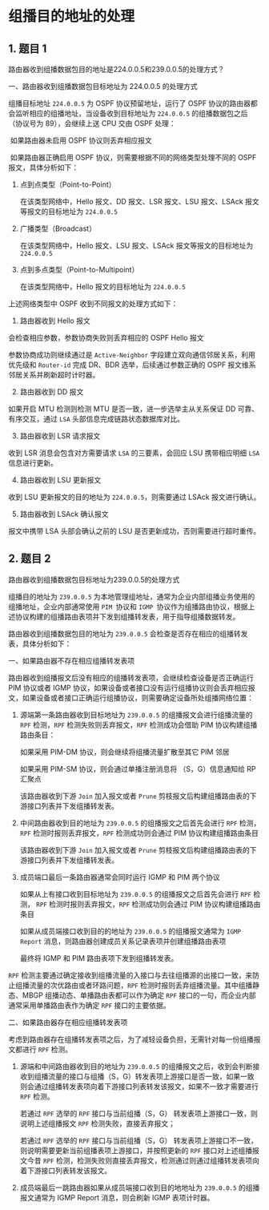 # 组播目的地址的处理

## 1. 题目 1

路由器收到组播数据包目的地址是224.0.0.5和239.0.0.5的处理方式？

一、路由器收到组播数据包目标地址为 224.0.0.5 的处理方式

组播目标地址 `224.0.0.5` 为 OSPF 协议预留地址，运行了 OSPF 协议的路由器都会监听相应的组播地址，当设备收到目标地址为 `224.0.0.5` 的组播数据包之后（协议号为 89），会继续上送 CPU 交由 OSPF 处理：

​	如果路由器未启用 OSPF 协议则丢弃相应报文

​	如果路由器正确启用 OSPF 协议，则需要根据不同的网络类型处理不同的 OSPF 报文，具体分析如下：

1. 点到点类型（Point-to-Point）

   在该类型网络中，Hello 报文、DD 报文、LSR 报文、LSU 报文、LSAck 报文等报文的目标地址为 `224.0.0.5`

2. 广播类型（Broadcast）

   在该类型网络中，Hello 报文、LSU 报文、LSAck 报文等报文的目标地址为 `224.0.0.5`

3. 点到多点类型（Point-to-Multipoint）

   在该类型网络中，Hello 报文的目标地址为 `224.0.0.5`

  上述网络类型中 OSPF 收到不同报文的处理方式如下：

1.  路由器收到 Hello 报文

   会检查相应参数，参数协商失败则丢弃相应的 OSPF Hello 报文

   参数协商成功则继续通过是 `Active-Neighbor` 字段建立双向通信邻居关系，利用优先级和 `Router-id` 完成 DR、BDR 选举，后续通过参数正确的 OSPF 报文维系邻居关系并刷新超时计时器。

2.  路由器收到 DD 报文

   如果开启 MTU 检测则检测 MTU 是否一致，进一步选举主从关系保证 DD 可靠、有序交互，通过 `LSA` 头部信息完成链路状态数据库对比。

3.  路由器收到 LSR 请求报文

   收到 LSR 消息会包含对方需要请求 `LSA` 的三要素，会回应 LSU 携带相应明细 `LSA` 信息进行更新。

4.  路由器收到 LSU 更新报文

   收到 LSU 更新报文的目的地址为 `224.0.0.5`，则需要通过 LSAck 报文进行确认。

5.  路由器收到 LSAck 确认报文

   报文中携带 LSA 头部会确认之前的 LSU 是否更新成功，否则需要进行超时重传。

## 2. 题目 2

路由器收到组播数据包目标地址为239.0.0.5的处理方式

组播目的地址为 `239.0.0.5` 为本地管理组地址，通常为企业内部组播业务使用的组播地址，企业内部通常使用 `PIM `协议和 `IGMP `协议作为组播路由协议，根据上述协议构建的组播路由表项并下发到组播转发表，用于指导组播数据转发。

路由器收到组播数据包目的地址为 `239.0.0.5` 会检查是否存在相应的组播转发表，具体分析如下：

一、如果路由器不存在相应组播转发表项

​	路由器收到组播报文后没有相应的组播转发表项，会继续检查设备是否正确运行 PIM 协议或者 IGMP 协议，如果设备或者接口没有运行组播协议则会丢弃相应报文，如果设备或者接口正确运行组播协议，则需要确定设备所处组播网络位置：

1. 源端第一条路由器收到目标地址为 `239.0.0.5` 的组播报文会进行组播流量的 `RPF` 检测，`RPF` 检测失败则丢弃报文，`RPF` 检测成功会借助 PIM 协议构建组播路由条目：

   如果采用 PIM-DM 协议，则会继续将组播流量扩散至其它 PIM 邻居

   如果采用 PIM-SM 协议，则会通过单播注册消息将 （S，G）信息通知给 RP 汇聚点

   该路由器收到下游 `Join` 加入报文或者 `Prune` 剪枝报文后构建组播路由表的下游接口列表并下发组播转发表。

2. 中间路由器收到目的地址为 `239.0.0.5` 的组播报文之后首先会进行 `RPF` 检测，`RPF` 检测时报则丢弃报文，`RPF` 检测成功则会通过 PIM 协议构建组播路由条目

   该路由器收到下游 `Join` 加入报文或者 `Prune` 剪枝报文后构建组播路由表的下游接口列表并下发组播转发表。

3. 成员端口最后一条路由器通常会同时运行 IGMP 和 PIM 两个协议

   如果从上有接口收到目标地址为 `239.0.0.5` 的组播报文之后首先会进行 `RPF` 检测， `RPF` 检测时报则丢弃报文，`RPF` 检测成功则会通过 PIM 协议构建组播路由条目

   如果从成员端接口收到目的的地址为 `239.0.0.5` 的组播报文通常为 `IGMP Report` 消息，则路由器创建成员关系记录表项并创建组播路由表项

   最终将 IGMP 和 PIM 路由表项下发到组播转发表。

`RPF` 检测主要通过确定接收到组播流量的入接口与去往组播源的出接口一致，来防止组播流量的次优路由或者环路问题，`RPF` 检测时报则丢弃组播流量。其中组播静态、MBGP 组播动态、单播路由表都可以作为确定 `RPF` 接口的一句，而企业内部通常采用单播路由表作为确定 `RPF` 接口的主要依据。

二、如果路由器存在相应组播转发表项

考虑到路由器存在组播转发表项之后，为了减轻设备负担，无需针对每一份组播报文都进行 `RPF` 检测。

1. 源端和中间路由器收到目的地址为 `239.0.0.5` 的组播报文之后，收到会判断接收到组播流量的接口与组播（S，G）转发表项上游接口是否一致，如果一致则会通过组播转发表项向着下游接口列表转发该报文，如果不一致才需要进行 `RPF` 检测。

   若通过 `RPF` 选举的 `RPF` 接口与当前组播（S，G） 转发表项上游接口一致，则说明上述组播报文 `RPF` 检测失败，直接丢弃报文；

   若通过 `RPF` 选举的 `RPF` 接口与当前组播（S，G） 转发表项上游接口不一致，则说明需要更新当前组播表项上游接口，并按照更新的 `RPF` 接口对上述组播报文今昔 `RPF` 检测，检测失败则直接丢弃报文，检测通过则通过组播转发表项向着下游接口列表转发该报文。

2. 成员端最后一跳路由器如果从成员端接口收到目的地地址为 `239.0.0.5` 的组播报文通常为 IGMP Report 消息，则会刷新 IGMP 表项计时器。

